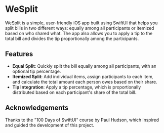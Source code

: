 # WeSplit

WeSplit is a simple, user-friendly iOS app built using SwiftUI that helps you split bills in two different ways: equally among all participants or itemized based on who shared what. The app also allows you to apply a tip to the total bill and divides the tip proportionally among the participants.

## Features

- **Equal Split**: Quickly split the bill equally among all participants, with an optional tip percentage.
- **Itemized Split**: Add individual items, assign participants to each item, and calculate the total amount each person owes based on their share.
- **Tip Integration**: Apply a tip percentage, which is proportionally distributed based on each participant's share of the total bill.

  
## Acknowledgements
Thanks to the "100 Days of SwiftUI" course by Paul Hudson, which inspired and guided the development of this project.

